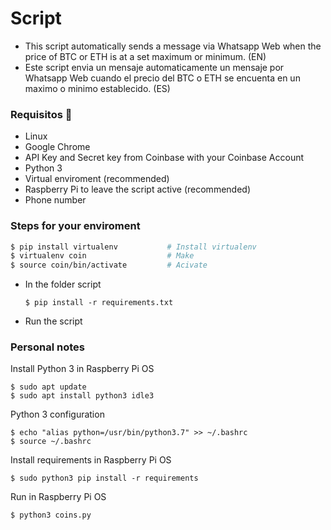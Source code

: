 # Script
- This script automatically sends a message via Whatsapp Web when the price of BTC or ETH is at a set maximum or minimum. (EN)  
- Este script envia un mensaje automaticamente un mensaje por Whatsapp Web cuando el precio del BTC o ETH se encuenta en un maximo o minimo establecido. (ES)


### Requisitos 📝
- Linux
- Google Chrome
- API Key and Secret key from Coinbase with your Coinbase Account
- Python 3
- Virtual enviroment (recommended)
- Raspberry Pi to leave the script active (recommended)
- Phone number


### Steps for your enviroment
```bash
$ pip install virtualenv           # Install virtualenv
$ virtualenv coin                  # Make
$ source coin/bin/activate         # Acivate
```

- In the folder script
    ```
    $ pip install -r requirements.txt
    ```
- Run the script

### Personal notes
Install Python 3 in Raspberry Pi OS
```
$ sudo apt update
$ sudo apt install python3 idle3
```
Python 3 configuration
```
$ echo "alias python=/usr/bin/python3.7" >> ~/.bashrc
$ source ~/.bashrc
```
Install requirements in Raspberry Pi OS
```
$ sudo python3 pip install -r requirements
```

Run in Raspberry Pi OS
```
$ python3 coins.py
```